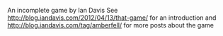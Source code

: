 An incomplete game by Ian Davis
See http://blog.iandavis.com/2012/04/13/that-game/ for an introduction and http://blog.iandavis.com/tag/amberfell/ for more posts about the game
